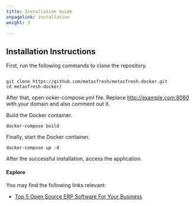 ```yaml
---
title: Installation Guide
onpagelink: installation
weight: 3

---
```


Installation Instructions
-------------------------

First, run the following commands to clone the repository.

 ```

git clone https://github.com/metasfresh/metasfresh-docker.git
cd metasfresh-docker/

```

After that, open ocker-compose.yml file. Replace http://example.com:8080 with your domain and also comment out it.

Build the Docker container.

 ```
docker-compose build
```

Finally, start the Docker container.

 ```
docker-compose up -d
```

After the successful installation, access the application.

#### **Explore**

You may find the following links relevant:

- [Top 5 Open Source ERP Software For Your Business](https://blog.containerize.com/2021/01/11/top-5-open-source-erp-software-for-your-business/)
 